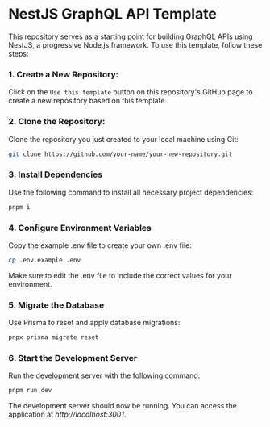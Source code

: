 # NestJS GraphQL API Template

This repository serves as a starting point for building GraphQL APIs using NestJS, a progressive Node.js framework.
To use this template, follow these steps:

### 1. Create a New Repository:

Click on the `Use this template` button on this repository's GitHub page to create a new repository based on this template.

### 2. Clone the Repository:

Clone the repository you just created to your local machine using Git:

```bash
git clone https://github.com/your-name/your-new-repository.git
```

### 3. Install Dependencies

Use the following command to install all necessary project dependencies:

```bash
pnpm i
```

### 4. Configure Environment Variables

Copy the example .env file to create your own .env file:

```bash
cp .env.example .env
```

Make sure to edit the .env file to include the correct values for your environment.

### 5. Migrate the Database

Use Prisma to reset and apply database migrations:

```bash
pnpx prisma migrate reset
```

### 6. Start the Development Server

Run the development server with the following command:

```bash
pnpm run dev
```

The development server should now be running. You can access the application at _http://localhost:3001_.
